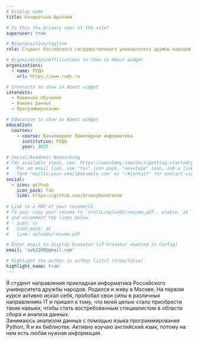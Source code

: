 ```yaml
---
# Display name
title: Кондратьев Арсений

# Is this the primary user of the site?
superuser: true

# Role/position/tagline
role: Студент Российского государственного университета дружбы народов

# Organizations/Affiliations to show in About widget
organizations:
  - name: РУДН
    url: https://www.rudn.ru

# Interests to show in About widget
interests:
  - Машинное обучение
  - Анализ данных
  - Программирование

# Education to show in About widget
education:
  courses:
    - course: Бакалавриат Прикладная информатика
      institution: РУДН
      year: 2025

# Social/Academic Networking
# For available icons, see: https://wowchemy.com/docs/getting-started/page-builder/#icons
#   For an email link, use "fas" icon pack, "envelope" icon, and a link in the
#   form "mailto:your-email@example.com" or "/#contact" for contact widget.
social:
  - icon: github
    icon_pack: fab
    link: https://github.com/ArsenyKondratev
  
# Link to a PDF of your resume/CV.
# To use: copy your resume to `static/uploads/resume.pdf`, enable `ai` icons in `params.toml`,
# and uncomment the lines below.
# - icon: cv
#   icon_pack: ai
#   link: uploads/resume.pdf

# Enter email to display Gravatar (if Gravatar enabled in Config)
email: 'avk2200@gmail.com'

# Highlight the author in author lists? (true/false)
highlight_name: true
---
```


  Я студент направления прикладная информатика Российского университета дружбы народов. Родился и живу в Москве. На первом курсе активно искал себя, пробобал свои силы в различных направлениях IT и пришел к тому, что моей целью стало приобрести такие навыки, чтобы стать востребованным специалистом в области сбора и анализа данных.  
  Занимаюсь анализом данных с помощью языка программирования Python, R и их библиотек. Активно изучаю английский язык, потому на нем есть любая нужная информация. 
